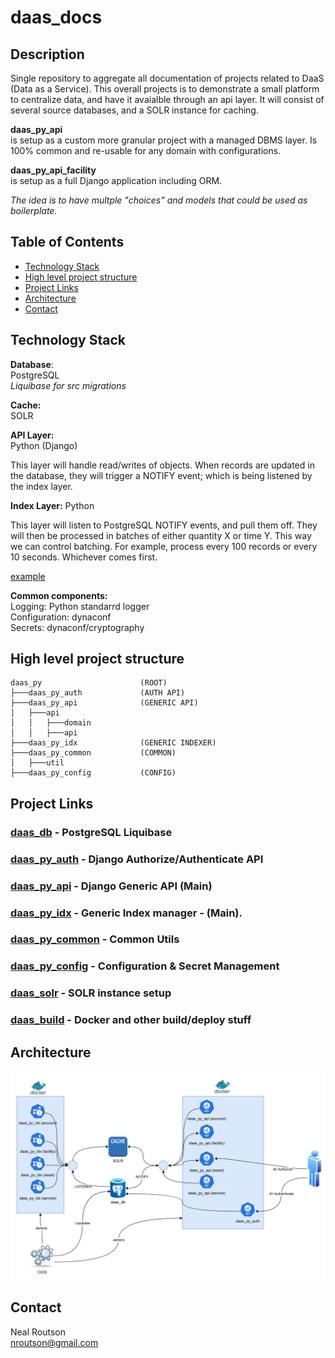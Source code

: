 # daas_docs

## Description

Single repository  to aggregate all documentation of projects related to DaaS (Data as a Service).  This overall projects is to demonstrate a small platform to centralize data, and have it avaialble through an api layer.  It will consist of several source databases, and a SOLR instance for caching.

__daas_py_api__   
is setup as a custom more granular project with a managed DBMS layer.  Is 100% common and re-usable for any domain with configurations.

__daas_py_api_facility__   
is setup as a full Django application including ORM.  

_The idea is to have multple "choices" and models that could be used as boilerplate._

## Table of Contents

- [Technology Stack](#technology-stack)
- [High level project structure](#high-level-project-structure)
- [Project Links](#project-links)
- [Architecture](#architecture)
- [Contact](#contact)

## Technology Stack
__Database__:  
PostgreSQL  
_Liquibase for src migrations_  

__Cache:__  
SOLR

__API Layer:__  
Python (Django)

This layer will handle read/writes of objects.  When records are updated in the database, they will trigger a NOTIFY event; which is being listened by the index layer.

__Index Layer:__ 
Python

This layer will listen to PostgreSQL NOTIFY events, and pull them off.  They will then be processed in batches of either quantity X or time Y.  This way we can control batching.  For example, process every 100 records or every 10 seconds.  Whichever comes first.

[example](https://github.com/nealrout/daas_py_idx/blob/develop/daas_py_idx/main.py)


__Common components:__  
Logging: Python standarrd logger  
Configuration:  dynaconf  
Secrets: dynaconf/cryptography

## High level project structure

    daas_py                      (ROOT)
    ├───daas_py_auth             (AUTH API)
    ├───daas_py_api              (GENERIC API)
    │   ├───api         
    │   │   ├───domain         
    │   │   ├───api      
    ├───daas_py_idx              (GENERIC INDEXER)   
    ├───daas_py_common           (COMMON)
    │   ├───util                 
    ├───daas_py_config           (CONFIG)

## Project Links
### [daas_db](https://github.com/nealrout/daas_db) - PostgreSQL Liquibase

### [daas_py_auth](https://github.com/nealrout/daas_py_auth) - Django Authorize/Authenticate API

### [daas_py_api](https://github.com/nealrout/daas_py_api) - Django Generic API (Main)

### [daas_py_idx](https://github.com/nealrout/daas_py_idx) - Generic Index manager - (Main).

### [daas_py_common](https://github.com/nealrout/daas_py_common) - Common Utils

### [daas_py_config](https://github.com/nealrout/daas_py_config) - Configuration & Secret Management

### [daas_solr](https://github.com/nealrout/daas_solr) - SOLR instance setup

### [daas_build](https://github.com/nealrout/daas_build) - Docker and other build/deploy stuff

## Architecture
![My Project Logo](daas_arch_high.png)

## Contact
Neal Routson  
nroutson@gmail.com
